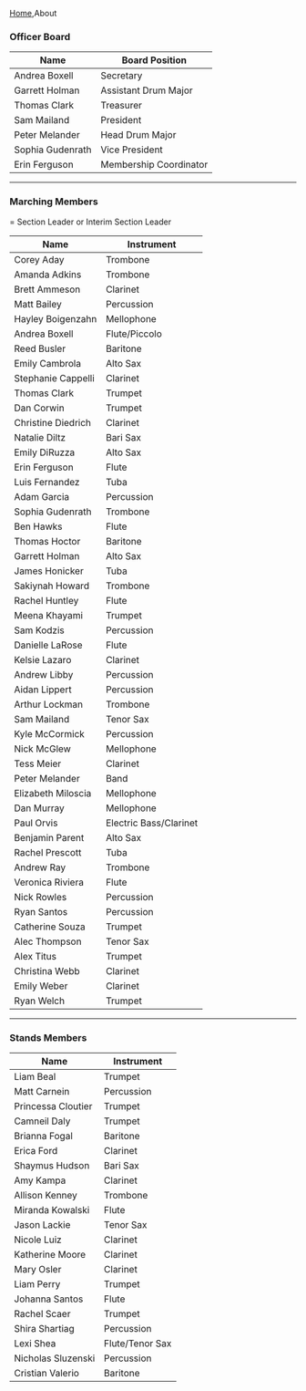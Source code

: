 [Home](Home),About

### Officer Board

| Name | Board Position |
|------|----------------|
| Andrea Boxell | Secretary |
| Garrett Holman | Assistant Drum Major |
| Thomas Clark | Treasurer |
| Sam Mailand | President |
| Peter Melander | Head Drum Major |
| Sophia Gudenrath | Vice President |
| Erin Ferguson | Membership Coordinator |

---

### Marching Members
<span class="glyphicon glyphicon-star-empty"></span> = Section Leader or Interim Section Leader

| Name | Instrument |
|------|------------|
| Corey Aday | Trombone |
| Amanda Adkins | Trombone |
| Brett Ammeson | Clarinet |
| Matt Bailey | Percussion |
| Hayley Boigenzahn | Mellophone |
| Andrea Boxell | Flute/Piccolo |
| Reed Busler | Baritone |
| Emily Cambrola | Alto Sax |
| <span class="glyphicon glyphicon-star-empty"></span> Stephanie Cappelli | Clarinet |
| Thomas Clark | Trumpet |
| Dan Corwin | Trumpet |
| Christine Diedrich | Clarinet |
| Natalie Diltz | Bari Sax |
| Emily DiRuzza | Alto Sax |
| Erin Ferguson | Flute |
| Luis Fernandez | Tuba |
| Adam Garcia | Percussion |
| Sophia Gudenrath | Trombone |
| <span class="glyphicon glyphicon-star-empty"></span> Ben Hawks | Flute |
| Thomas Hoctor | Baritone |
| Garrett Holman | Alto Sax |
| James Honicker | Tuba |
| Sakiynah Howard | Trombone |
| Rachel Huntley | Flute |
| Meena Khayami | Trumpet |
| Sam Kodzis | Percussion |
| Danielle LaRose | Flute |
| Kelsie Lazaro | Clarinet |
| <span class="glyphicon glyphicon-star-empty"></span> Andrew Libby | Percussion |
| Aidan Lippert | Percussion |
| Arthur Lockman | Trombone |
| Sam Mailand | Tenor Sax |
| <span class="glyphicon glyphicon-star-empty"></span> Kyle McCormick | Percussion |
| Nick McGlew | Mellophone |
| <span class="glyphicon glyphicon-star-empty"></span> Tess Meier | Clarinet |
| Peter Melander | Band |
| Elizabeth Miloscia | Mellophone |
| <span class="glyphicon glyphicon-star-empty"></span> Dan Murray | Mellophone |
| Paul Orvis | Electric Bass/Clarinet |
| Benjamin Parent | Alto Sax |
| <span class="glyphicon glyphicon-star-empty"></span> Rachel Prescott | Tuba |
| Andrew Ray | Trombone |
| Veronica Riviera | Flute |
| Nick Rowles | Percussion |
| Ryan Santos | Percussion |
| <span class="glyphicon glyphicon-star-empty"></span> Catherine Souza | Trumpet |
| Alec Thompson | Tenor Sax |
| Alex Titus | Trumpet |
| Christina Webb | Clarinet |
| Emily Weber | Clarinet |
| Ryan Welch | Trumpet |

---

### Stands Members

| Name | Instrument |
|------|------------|
| Liam Beal | Trumpet |
| Matt Carnein | Percussion |
| Princessa Cloutier | Trumpet |
| Camneil Daly | Trumpet |
| Brianna Fogal | Baritone |
| Erica Ford | Clarinet |
| Shaymus Hudson | Bari Sax |
| Amy Kampa | Clarinet |
| Allison Kenney | Trombone |
| Miranda Kowalski | Flute |
| Jason Lackie | Tenor Sax |
| Nicole Luiz | Clarinet |
| Katherine Moore | Clarinet |
| Mary Osler | Clarinet |
| Liam Perry | Trumpet |
| Johanna Santos | Flute |
| Rachel Scaer | Trumpet |
| Shira Shartiag | Percussion |
| Lexi Shea | Flute/Tenor Sax |
| Nicholas Sluzenski | Percussion |
| Cristian Valerio | Baritone |
